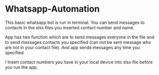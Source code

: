 # Whatsapp-Automation

This basic whatsapp bot is run in terminal. You can send messages to contacts in the xlsx files you inserted contact number and name.

App has two function which are to send messages everyone in the file and to send messages contacts you specified (can not be sent message who are not in your contact file). 
And app sends messages any time you specified.

! Insert contact numbers you have in your local device into xlsx file before you run the app.
